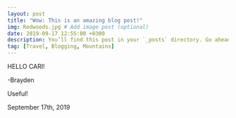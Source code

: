 ```yaml
---
layout: post
title: "Wow: This is an amazing blog post!"
img: Redwoods.jpg # Add image post (optional)
date: 2019-09-17 12:55:00 +0300
description: You’ll find this post in your `_posts` directory. Go ahead and edit it and re-build the site to see your changes. # Add post description (optional)
tag: [Travel, Blogging, Mountains]
---
```

HELLO CARI!

-Brayden

Useful!

September 17th, 2019